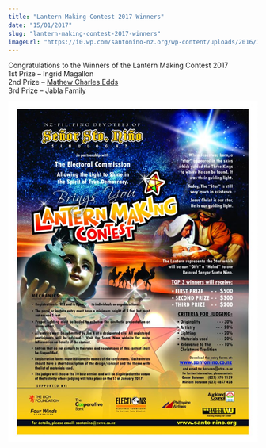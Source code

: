 ```yaml
---
title: "Lantern Making Contest 2017 Winners"
date: "15/01/2017"
slug: "lantern-making-contest-2017-winners"
imageUrl: "https://i0.wp.com/santonino-nz.org/wp-content/uploads/2016/11/LANTERN-MAKING-CONTEST-FINAL-POSTER-753x1024.jpg?resize=753%2C1024"
---
```


Congratulations to the Winners of the Lantern Making Contest 2017  
1st Prize – Ingrid Magallon  
2nd Prize – [Mathew Charles Edds](https://www.facebook.com/mathewcharles.edds)  
3rd Prize – Jabla Family

![](assets\images\LANTERN-MAKING-CONTEST-FINAL-POSTER-753x1024.jpg)